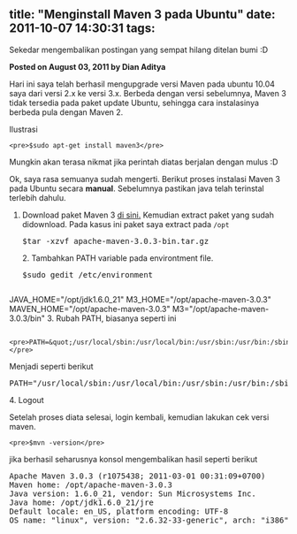 title: "Menginstall Maven 3 pada Ubuntu"
date: 2011-10-07 14:30:31
tags:
---

Sekedar mengembalikan postingan yang sempat hilang ditelan bumi :D

**Posted on August 03, 2011 by Dian Aditya**

Hari ini saya telah berhasil mengupgrade versi Maven pada ubuntu 10.04 saya dari versi 2.x ke versi 3.x. Berbeda dengan versi sebelumnya, Maven 3 tidak tersedia pada paket update Ubuntu, sehingga cara instalasinya berbeda pula dengan Maven 2.

Ilustrasi

    <pre>$sudo apt-get install maven3</pre> 

Mungkin akan terasa nikmat jika perintah diatas berjalan dengan mulus :D

Ok, saya rasa semuanya sudah mengerti. Berikut proses instalasi Maven 3 pada Ubuntu secara **manual**. Sebelumnya pastikan java telah terinstal terlebih dahulu.

1.  Download paket Maven 3 [di sini.](%0Ahttp://apache.the.net.id//maven/binaries/apache-maven-3.0.3-bin.tar.gz "Maven 3") Kemudian extract paket yang sudah didownload.
Pada kasus ini paket saya extract pada `/opt`

      <pre>$tar -xzvf apache-maven-3.0.3-bin.tar.gz</pre>2.  Tambahkan PATH variable pada environtment file.
      <pre>$sudo gedit /etc/environment</pre>
      <pre>
JAVA_HOME=&quot;/opt/jdk1.6.0_21&quot;
M3_HOME=&quot;/opt/apache-maven-3.0.3&quot;
MAVEN_HOME=&quot;/opt/apache-maven-3.0.3&quot;
M3=&quot;/opt/apache-maven-3.0.3/bin&quot;
</pre>3.  Rubah PATH, biasanya seperti ini

      <pre>PATH=&quot;/usr/local/sbin:/usr/local/bin:/usr/sbin:/usr/bin:/sbin:/bin:/usr/games&quot;</pre>

Menjadi seperti berikut
      <pre>PATH=&quot;/usr/local/sbin:/usr/local/bin:/usr/sbin:/usr/bin:/sbin:/bin:/usr/games:/opt/apache-maven-3.0.3/bin&quot;</pre>4.  Logout 

Setelah proses diata selesai, login kembali, kemudian lakukan cek versi maven.

    <pre>$mvn -version</pre> 

jika berhasil seharusnya konsol mengembalikan hasil seperti berikut

  <pre>
Apache Maven 3.0.3 (r1075438; 2011-03-01 00:31:09+0700)
Maven home: /opt/apache-maven-3.0.3
Java version: 1.6.0_21, vendor: Sun Microsystems Inc.
Java home: /opt/jdk1.6.0_21/jre
Default locale: en_US, platform encoding: UTF-8
OS name: &quot;linux&quot;, version: &quot;2.6.32-33-generic&quot;, arch: &quot;i386&quot;, family: &quot;unix&quot;
</pre>